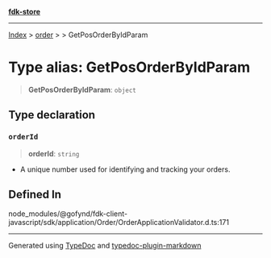 [**fdk-store**](../../../README.md)
***

[Index](../../../API.md) > [order](../../README.md) > [<internal>](../README.md) > GetPosOrderByIdParam

# Type alias: GetPosOrderByIdParam

> **GetPosOrderByIdParam**: `object`

## Type declaration

### `orderId`

> **orderId**: `string`

- A unique number used for identifying and
tracking your orders.

## Defined In

node\_modules/@gofynd/fdk-client-javascript/sdk/application/Order/OrderApplicationValidator.d.ts:171

***
Generated using [TypeDoc](https://typedoc.org/) and [typedoc-plugin-markdown](https://www.npmjs.com/package/typedoc-plugin-markdown)
